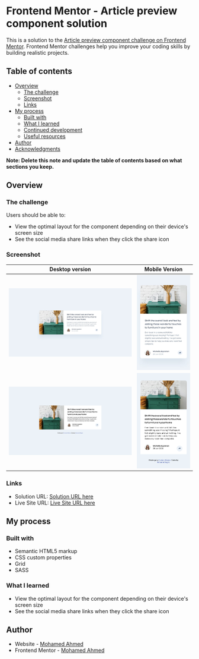 # Frontend Mentor - Article preview component solution

This is a solution to the [Article preview component challenge on Frontend Mentor](https://www.frontendmentor.io/challenges/article-preview-component-dYBN_pYFT). Frontend Mentor challenges help you improve your coding skills by building realistic projects.

## Table of contents

- [Overview](#overview)
  - [The challenge](#the-challenge)
  - [Screenshot](#screenshot)
  - [Links](#links)
- [My process](#my-process)
  - [Built with](#built-with)
  - [What I learned](#what-i-learned)
  - [Continued development](#continued-development)
  - [Useful resources](#useful-resources)
- [Author](#author)
- [Acknowledgments](#acknowledgments)

**Note: Delete this note and update the table of contents based on what sections you keep.**

## Overview

### The challenge

Users should be able to:

- View the optimal layout for the component depending on their device's screen size
- See the social media share links when they click the share icon

### Screenshot

| Desktop version                                     |                   Mobile Version                   |
| --------------------------------------------------- | :------------------------------------------------: |
| ![Solution Screenshot](./design/desktop-design.jpg) | ![Solution Screenshot](./design/mobile-design.jpg) |
| ![Solution Screenshot](./Screenshot/Desktop.png)    |  ![Solution Screenshot](./Screenshot/Mobile.png)   |

### Links

- Solution URL: [Solution URL here](https://github.com/mnsa2020/article-preview-component-master)
- Live Site URL: [Live Site URL here](https://mnsa2020.github.io/article-preview-component-master/)

## My process

### Built with

- Semantic HTML5 markup
- CSS custom properties
- Grid
- SASS

### What I learned

- View the optimal layout for the component depending on their device's screen size
- See the social media share links when they click the share icon

## Author

- Website - [Mohamed Ahmed](https://github.com/mnsa2020)
- Frontend Mentor - [Mohamed Ahmed](https://www.frontendmentor.io/profile/mnsa2020)
